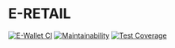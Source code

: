 # E-RETAIL

[![E-Wallet CI](https://github.com/greatlaki/test-task-rocketdata-electronic-retail/actions/workflows/ci.yml/badge.svg)](https://github.com/greatlaki/test-task-rocketdata-electronic-retail/actions/workflows/ci.yml)
[![Maintainability](https://api.codeclimate.com/v1/badges/f96f7167d5e96fa9ef0c/maintainability)](https://codeclimate.com/github/greatlaki/test-task-rocketdata-electronic-retail/maintainability)
[![Test Coverage](https://api.codeclimate.com/v1/badges/f96f7167d5e96fa9ef0c/test_coverage)](https://codeclimate.com/github/greatlaki/test-task-rocketdata-electronic-retail/test_coverage)
